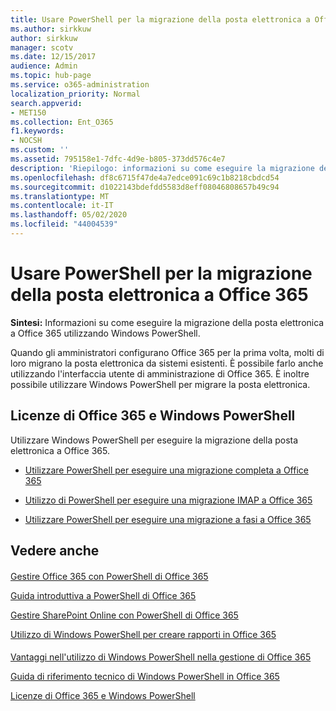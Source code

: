 ```yaml
---
title: Usare PowerShell per la migrazione della posta elettronica a Office 365
ms.author: sirkkuw
author: sirkkuw
manager: scotv
ms.date: 12/15/2017
audience: Admin
ms.topic: hub-page
ms.service: o365-administration
localization_priority: Normal
search.appverid:
- MET150
ms.collection: Ent_O365
f1.keywords:
- NOCSH
ms.custom: ''
ms.assetid: 795158e1-7dfc-4d9e-b805-373dd576c4e7
description: 'Riepilogo: informazioni su come eseguire la migrazione della posta elettronica a Office 365 utilizzando Windows PowerShell.'
ms.openlocfilehash: df8c6715f47de4a7edce091c69c1b8218cbdcd54
ms.sourcegitcommit: d1022143bdefdd5583d8eff08046808657b49c94
ms.translationtype: MT
ms.contentlocale: it-IT
ms.lasthandoff: 05/02/2020
ms.locfileid: "44004539"
---
```

# <a name="use-powershell-for-email-migration-to-office-365"></a>Usare PowerShell per la migrazione della posta elettronica a Office 365

 **Sintesi:** Informazioni su come eseguire la migrazione della posta elettronica a Office 365 utilizzando Windows PowerShell.
  
Quando gli amministratori configurano Office 365 per la prima volta, molti di loro migrano la posta elettronica da sistemi esistenti. È possibile farlo anche utilizzando l'interfaccia utente di amministrazione di Office 365. È inoltre possibile utilizzare Windows PowerShell per migrare la posta elettronica.
  
## <a name="office-365-licensing-and-windows-powershell"></a>Licenze di Office 365 e Windows PowerShell

Utilizzare Windows PowerShell per eseguire la migrazione della posta elettronica a Office 365. 
  
- [Utilizzare PowerShell per eseguire una migrazione completa a Office 365](use-powershell-to-perform-a-cutover-migration-to-office-365.md)
    
- [Utilizzo di PowerShell per eseguire una migrazione IMAP a Office 365](use-powershell-to-perform-an-imap-migration-to-office-365.md)
    
- [Utilizzare PowerShell per eseguire una migrazione a fasi a Office 365](use-powershell-to-perform-a-staged-migration-to-office-365.md)
    
## <a name="see-also"></a>Vedere anche

#### 

[Gestire Office 365 con PowerShell di Office 365](manage-office-365-with-office-365-powershell.md)
  
[Guida introduttiva a PowerShell di Office 365](getting-started-with-office-365-powershell.md)
  
[Gestire SharePoint Online con PowerShell di Office 365](manage-sharepoint-online-with-office-365-powershell.md)
  
[Utilizzo di Windows PowerShell per creare rapporti in Office 365](use-windows-powershell-to-create-reports-in-office-365.md)
#### 

[Vantaggi nell'utilizzo di Windows PowerShell nella gestione di Office 365](https://technet.microsoft.com/library/15144a50-453e-4cd5-befd-bc6736697967.aspx)
  
[Guida di riferimento tecnico di Windows PowerShell in Office 365](https://technet.microsoft.com/library/10d5c66a-7579-4319-aaa5-7a5e21d49cea.aspx)
  
[Licenze di Office 365 e Windows PowerShell](https://technet.microsoft.com/library/6ca0e430-f7ba-4184-becf-14c6c5c8dde5.aspx)

